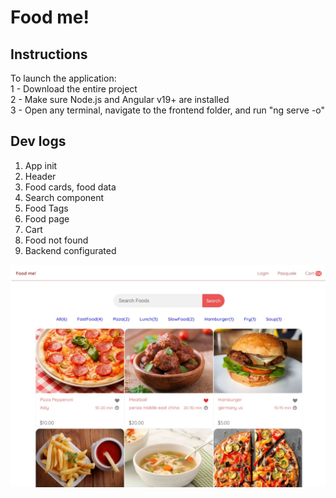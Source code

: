 # Food me!
## Instructions
To launch the application:<br/>
1 - Download the entire project<br/>
2 - Make sure Node.js and Angular v19+ are installed<br/>
3 - Open any terminal, navigate to the frontend folder, and run "ng serve -o"<br/>

## Dev logs
1. App init
2. Header
3. Food cards, food data
4. Search component
5. Food Tags
6. Food page
7. Cart 
8. Food not found
9. Backend configurated

![Preview](readmeimg.jpg)